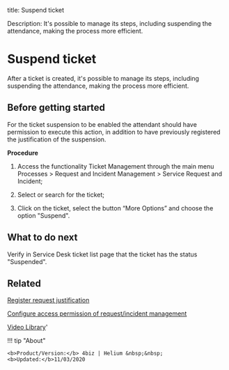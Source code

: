 title: Suspend ticket
 
Description: It's possible to manage its steps, including suspending the attendance, making the process more efficient.

# Suspend ticket

After a ticket is created, it's possible to manage its steps, including suspending the attendance, making the process more efficient.

## Before getting started

For the ticket suspension to be enabled the attendant should have permission to execute this action, in addition to have previously registered the justification of the suspension.

**Procedure**

1.	Access the functionality Ticket Management through the main menu Processes > Request and Incident Management > Service Request and Incident;

2.	Select or search for the ticket;

3.	Click on the ticket, select the button “More Options” and choose the option "Suspend".


## What to do next

Verify in Service Desk ticket list page that the ticket has the status "Suspended".


Related
-----------

[Register request justification](/en-us/4biz-helium/processes/portfolio-and-catalog/configuration/register-request-justification.html)

[Configure access permission of request/incident management](/en-us/4biz-helium/processes/tickets/configuration/access-ticket-management.html)

<i class='fa fa-youtube-play  fa-2x' style='color:#97ce17;vertical-align: middle;'> </i> [Video Library](https://www.youtube.com/playlist?list=PLB5qK2uzf2RNrJnhiXj3dbmgsm9-quhfz)'

!!! tip "About"

    <b>Product/Version:</b> 4biz | Helium &nbsp;&nbsp;
    <b>Updated:</b>11/03/2020
